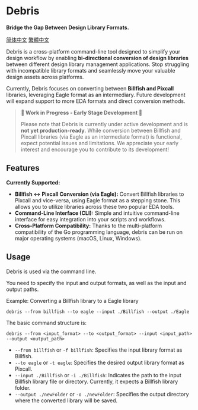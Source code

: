 # Debris

**Bridge the Gap Between Design Library Formats.**

[简体中文](docs/README/README_zh-Hans.md) [繁體中文](docs/README/README_zh-Hant.md)

Debris is a cross-platform command-line tool designed to simplify your design workflow by enabling **bi-directional conversion of design libraries** between different design library management applications.  Stop struggling with incompatible library formats and seamlessly move your valuable design assets across platforms.

Currently, Debris focuses on converting between **Billfish and Pixcall** libraries, leveraging Eagle format as an intermediary.  Future development will expand support to more EDA formats and direct conversion methods.

> **🚧  Work in Progress - Early Stage Development 🚧**
>
> Please note that Debris is currently under active development and is **not yet production-ready.**  While conversion between Billfish and Pixcall libraries (via Eagle as an intermediate format) is functional, expect potential issues and limitations. We appreciate your early interest and encourage you to contribute to its development!

## Features

**Currently Supported:**

* **Billfish ↔ Pixcall Conversion (via Eagle):** Convert Billfish libraries to Pixcall and vice-versa, using Eagle format as a stepping stone. This allows you to utilize libraries across these two popular EDA tools.
* **Command-Line Interface (CLI):**  Simple and intuitive command-line interface for easy integration into your scripts and workflows.
* **Cross-Platform Compatibility:** Thanks to the multi-platform compatibility of the Go programming language, debris can be run on major operating systems (macOS, Linux, Windows).

## Usage

Debris is used via the command line.

You need to specify the input and output formats, as well as the input and output paths.

Example: Converting a Billfish library to a Eagle library

```
debris --from billfish --to eagle --input ./Billfish --output ./Eagle
```

The basic command structure is:
```
debris --from <input_format> --to <output_format> --input <input_path> --output <output_path>
```

- `--from billfish` or `-f billfish`: Specifies the input library format as Billfish.
- `--to eagle` or `-t eagle`: Specifies the desired output library format as Pixcall.
- `--input ./Billfish` or `-i ./Billfish`: Indicates the path to the input Billfish library file or directory. Currently, it expects a Billfish library folder.
- `--output ./newFolder` or `-o ./newFolder`: Specifies the output directory where the converted library will be saved.
